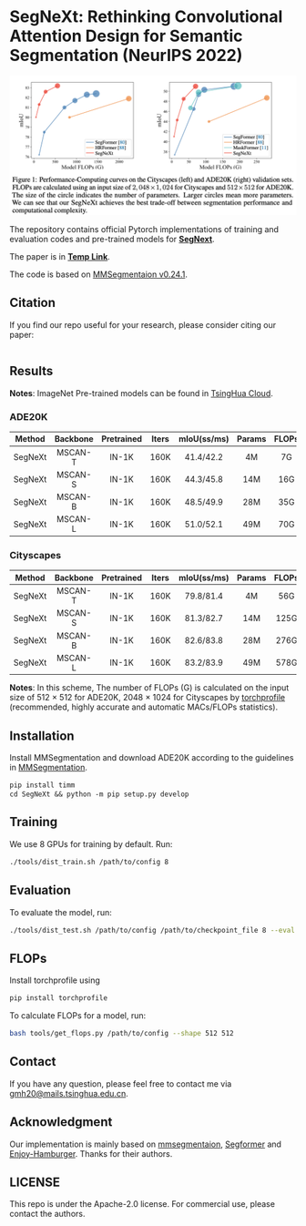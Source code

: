 # SegNeXt: Rethinking Convolutional Attention Design for Semantic Segmentation (NeurIPS 2022)

![](resources/flops.png)

The repository contains official Pytorch implementations of training and evaluation codes and pre-trained models for [**SegNext**](). 

The paper is in [**Temp Link**](resources/paper.pdf).

The code is based on [MMSegmentaion v0.24.1](https://github.com/open-mmlab/mmsegmentation/tree/v0.24.1).


## Citation
If you find our repo useful for your research, please consider citing our paper:

```bib

```

## Results

**Notes**: ImageNet Pre-trained models can be found in [TsingHua Cloud](https://cloud.tsinghua.edu.cn/d/c15b25a6745946618462/).

### ADE20K

|   Method  |    Backbone     |  Pretrained | Iters | mIoU(ss/ms) | Params | FLOPs  | Config | Download  |
| :-------: | :-------------: | :-----: | :---: | :--: | :----: | :----: | :----: | :-------: |
|  SegNeXt  |     MSCAN-T  | IN-1K | 160K | 41.4/42.2 | 4M | 7G | [config](local_configs/segnext/tiny/segnext.tiny.512x512.ade.160k.py)  | [TsingHua Cloud](https://cloud.tsinghua.edu.cn/f/5da98841b8384ba0988a/?dl=1) |
|  SegNeXt  |     MSCAN-S | IN-1K  | 160K |  44.3/45.8  | 14M | 16G | [config](local_configs/segnext/small/segnext.small.512x512.ade.160k.py)  | [TsingHua Cloud](https://cloud.tsinghua.edu.cn/f/b2d1eb94f5944d60b3d2/?dl=1) |
|  SegNeXt  |     MSCAN-B  | IN-1K  | 160K |  48.5/49.9 | 28M | 35G | [config](local_configs/segnext/base/segnext.base.512x512.ade.160k.py)  | [TsingHua Cloud](https://cloud.tsinghua.edu.cn/f/1ea8000916284493810b/?dl=1) |
|  SegNeXt  |     MSCAN-L  | IN-1K  | 160K |  51.0/52.1 | 49M | 70G | [config](local_configs/segnext/large/segnext.large.512x512.ade.160k.py)  | [TsingHua Cloud](https://cloud.tsinghua.edu.cn/f/d4f8e1020643414fbf7f/?dl=1) |

### Cityscapes

|   Method  |    Backbone     |  Pretrained | Iters | mIoU(ss/ms) | Params | FLOPs  | Config | Download  |
| :-------: | :-------------: | :-----: | :---: | :--: | :----: | :----: | :----: | :-------: |
|  SegNeXt  |     MSCAN-T  | IN-1K | 160K | 79.8/81.4 | 4M | 56G | [config](local_configs/segnext/tiny/segnext.tiny.1024x1024.city.160k.py)  | [TsingHua Cloud](https://cloud.tsinghua.edu.cn/f/b1613af9955849bba910/?dl=1) |
|  SegNeXt  |     MSCAN-S | IN-1K  | 160K |  81.3/82.7  | 14M | 125G | [config](local_configs/segnext/small/segnext.small.1024x1024.city.160k.py)  | [TsingHua Cloud](https://cloud.tsinghua.edu.cn/f/14148cf5371a4f248db1/?dl=1) |
|  SegNeXt  |     MSCAN-B  | IN-1K  | 160K |  82.6/83.8 | 28M | 276G | [config](local_configs/segnext/base/segnext.base.1024x1024.city.160k.py)  | [TsingHua Cloud](https://cloud.tsinghua.edu.cn/f/adb49029f66f426bb046/?dl=1) |
|  SegNeXt  |     MSCAN-L  | IN-1K  | 160K |  83.2/83.9 | 49M | 578G | [config](local_configs/segnext/large/segnext.large.1024x1024.city.160k.py)  | [TsingHua Cloud](https://cloud.tsinghua.edu.cn/f/b5308d092b034f81aac0/?dl=1) |


**Notes**: In this scheme, The number of FLOPs (G) is calculated on the input size of 512 $\times$ 512 for ADE20K, 2048 $\times$ 1024 for Cityscapes by [torchprofile](https://github.com/zhijian-liu/torchprofile) (recommended, highly accurate and automatic MACs/FLOPs statistics).

## Installation
Install MMSegmentation and download ADE20K according to the guidelines in [MMSegmentation](https://github.com/open-mmlab/mmsegmentation/blob/v0.24.1/docs/en/get_started.md#installation).


```
pip install timm
cd SegNeXt && python -m pip setup.py develop
```

## Training

We use 8 GPUs for training by default. Run:

```bash
./tools/dist_train.sh /path/to/config 8
```

## Evaluation

To evaluate the model, run:

```bash
./tools/dist_test.sh /path/to/config /path/to/checkpoint_file 8 --eval mIoU
```

## FLOPs

Install torchprofile using

```bash
pip install torchprofile
```

To calculate FLOPs for a model, run:

```bash
bash tools/get_flops.py /path/to/config --shape 512 512
```

## Contact
If you have any question, please feel free to contact me via gmh20@mails.tsinghua.edu.cn.

## Acknowledgment

Our implementation is mainly based on [mmsegmentaion](https://github.com/open-mmlab/mmsegmentation/tree/v0.24.1), [Segformer](https://github.com/NVlabs/SegFormer) and [Enjoy-Hamburger](https://github.com/Gsunshine/Enjoy-Hamburger). Thanks for their authors.

## LICENSE

This repo is under the Apache-2.0 license. For commercial use, please contact the authors.
